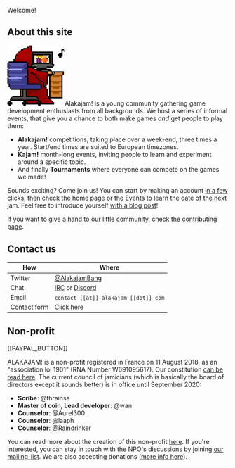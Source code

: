 Welcome!
## About this site
<img src="/static/images/docs/play.png" class="pull-right" width="26%" />Alakajam! is a young community gathering game development enthusiasts from all backgrounds. We host a series of informal events, that give you a chance to both make games *and* get people to play them:

* **Alakajam!** competitions, taking place over a week-end, three times a year. Start/end times are suited to European timezones.
* **Kajam!** month-long events, inviting people to learn and experiment around a specific topic.
* And finally **Tournaments** where everyone can compete on the games we made!

Sounds exciting? Come join us! You can start by making an account [in a few clicks](/register), then check the home page or the [Events](/events) to learn the date of the next jam. Feel free to introduce yourself [with a blog post](/post/create)!

If you want to give a hand to our little community, check the [contributing page](/article/contributing).

## <a name="contact"></a>Contact us


| How          | Where | 
| ------------ | ----- | 
| Twitter      | [@AlakajamBang](https://twitter.com/AlakajamBang) | 
| Chat         | [IRC](/chat) or [Discord](https://discord.gg/yZPBpTn) |
| Email        |   `contact [[at]] alakajam [[dot]] com` | 
| Contact form | [Click here](https://docs.google.com/forms/d/e/1FAIpQLScjMwNehfQBGKvsMEE2VYuH_9WbbNb2hZ3F1dIC_UPy9c294w/viewform) |

## Non-profit

[[PAYPAL_BUTTON]]

ALAKAJAM! is a non-profit registered in France on 11 August 2018, as an "association loi 1901" (RNA Number W691095617). Our constitution [can be read here](/article/npo-constitution). The current council of jamicians (which is basically the board of directors except it sounds better) is in office until September 2020:

* **Scribe**: @thrainsa
* **Master of coin, Lead developer**: @wan
* **Counselor**: @Aurel300
* **Counselor**: @laaph
* **Counselor**: @Raindrinker

You can read more about the creation of this non-profit [here](https://alakajam.com/post/722/alakajam-an-npo). If you're interested, you can stay in touch with the NPO's discussions by joining [our mailing-list](https://framalistes.org/sympa/info/alakajam-team). We are also accepting donations ([more info here](https://alakajam.com/post/1070/finances-of-the-alakajam-association)).
